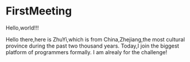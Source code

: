 # FirstMeeting
Hello,world!!!

Hello there,here is ZhuYi,which is from China,Zhejiang,the most cultural province during the past two thousand years.
Today,I join the biggest platform of programmers formally.
I am alrealy for the challenge!
